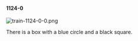 #### 1124-0
![train-1124-0-0.png](https://github.com/lil-lab/nlvr/raw/master/nlvr/train/images/12/train-1124-0-0.png "train-1124-0-0.png")

There is a box with a blue circle and a black square.
